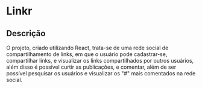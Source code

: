# Linkr
## Descrição
O projeto, criado utilizando React, trata-se de uma rede social de compartilhamento de links, em que o usuário pode cadastrar-se, compartilhar links, e visualizar os links compartilhados por outros usuários, além disso é possível curtir as publicações, e comentar, além de ser possível pesquisar os usuários e visualizar os "#" mais comentados na rede social.
